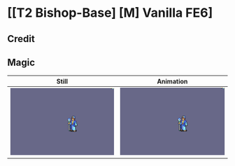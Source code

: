 # [\[T2 Bishop-Base\] \[M\] Vanilla FE6]

## Credit



## Magic

| Still | Animation |
| :---: | :-------: |
| ![Magic still](./Magic_000.png) | ![Magic animation](./Magic.gif) |
